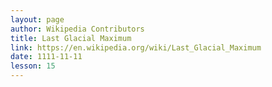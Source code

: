 ```yaml
---
layout: page
author: Wikipedia Contributors
title: Last Glacial Maximum
link: https://en.wikipedia.org/wiki/Last_Glacial_Maximum
date: 1111-11-11
lesson: 15
---
```

